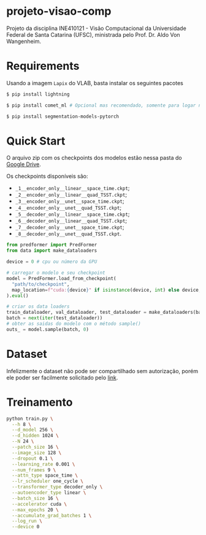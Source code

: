 # projeto-visao-comp

Projeto da disciplina INE410121 - Visão Computacional da Universidade Federal de Santa Catarina (UFSC), ministrada pelo Prof. Dr. Aldo Von Wangenheim.

# Requirements 
Usando a imagem `Lapix` do VLAB, basta instalar os seguintes pacotes
```bash
$ pip install lightning
````
```bash
$ pip install comet_ml # Opcional mas recomendado, somente para logar no CometML 
````
```bash
$ pip install segmentation-models-pytorch 
````

# Quick Start
O arquivo zip com os checkpoints dos modelos estão nessa pasta do [Google Drive](https://drive.google.com/drive/u/0/folders/1saedI3hfRcQFbUau3NcWbm0HQIZR6sr0).

Os checkpoints disponíveis são:
- `_1__encoder_only__linear__space_time.ckpt`;
- `_2__encoder_only__linear__quad_TSST.ckpt`;
- `_3__encoder_only__unet__space_time.ckpt`;
- `_4__encoder_only__unet__quad_TSST.ckpt`;
- `_5__decoder_only__linear__space_time.ckpt`;
- `_6__decoder_only__linear__quad_TSST.ckpt`;
- `_7__decoder_only__unet__space_time.ckpt`;
- `_8__decoder_only__unet__quad_TSST.ckpt`.

```python
from predformer import PredFormer
from data import make_dataloaders

device = 0 # cpu ou número da GPU

# carregar o modelo e seu checkpoint
model = PredFormer.load_from_checkpoint(
  "path/to/checkpoint",
  map_location=f"cuda:{device}" if isinstance(device, int) else device,
).eval()

# criar os data loaders
train_dataloader, val_dataloader, test_dataloader = make_dataloaders(batch_size=16)
batch = next(iter(test_dataloader))
# obter as saidas do modelo com o método sample()
outs_ = model.sample(batch, 0)
```
# Dataset

Infelizmente o dataset não pode ser compartilhado sem autorização, porém ele poder ser facilmente solicitado pelo [link](https://sirta.ipsl.fr/data-request/).

# Treinamento

```bash
python train.py \
  --h 8 \
  --d_model 256 \
  --d_hidden 1024 \
  --N 24 \
  --patch_size 16 \
  --image_size 128 \
  --dropout 0.1 \
  --learning_rate 0.001 \
  --num_frames 9 \
  --attn_type space_time \
  --lr_scheduler one_cycle \
  --transformer_type decoder_only \
  --autoencoder_type linear \
  --batch_size 16 \
  --accelerator cuda \
  --max_epochs 20 \
  --accumulate_grad_batches 1 \
  --log_run \
  --device 0
```
